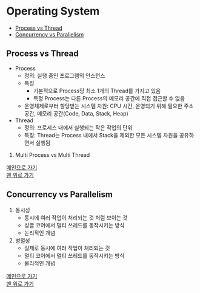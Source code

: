 # Operating System

* [Process vs Thread](#process-vs-thread)
* [Concurrency vs Parallelism](#concurrency-vs-parallelism)

## Process vs Thread
- Process
    - 정의: 실행 중인 프로그램의 인스턴스
    - 특징
        - 기본적으로 Process당 최소 1개의 Thread를 가지고 있음
        - 특정 Process는 다른 Process의 메모리 공간에 직접 접근할 수 없음
    - 운영체제로부터 할당받는 시스템 자원: CPU 시간, 운영되기 위해 필요한 주소 공간, 메모리 공간(Code, Data, Stack, Heap)
- Thread
    - 정의: 프로세스 내에서 실행되는 작은 작업의 단위
    - 특징: Thread는 Process 내에서 Stack을 제외한 모든 시스템 자원을 공유하면서 실행됨
1. Multi Process vs Multi Thread

[메인으로 가기](https://github.com/sekhyuni/computer-science)</br>
[맨 위로 가기](#operating-system)
## Concurrency vs Parallelism
1. 동시성
    - 동시에 여러 작업이 처리되는 것 처럼 보이는 것
    - 싱글 코어에서 멀티 쓰레드를 동작시키는 방식
    - 논리적인 개념
1. 병렬성
    - 실제로 동시에 여러 작업이 처리되는 것
    - 멀티 코어에서 멀티 쓰레드를 동작시키는 방식
    - 물리적인 개념

[메인으로 가기](https://github.com/sekhyuni/computer-science)</br>
[맨 위로 가기](#operating-system)